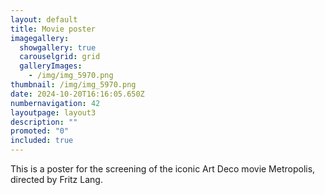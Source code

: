 ```yaml
---
layout: default
title: Movie poster
imagegallery:
  showgallery: true
  carouselgrid: grid
  galleryImages:
    - /img/img_5970.png
thumbnail: /img/img_5970.png
date: 2024-10-20T16:16:05.650Z
numbernavigation: 42
layoutpage: layout3
description: ""
promoted: "0"
included: true
---
```

This is a poster for the screening of the iconic Art Deco movie Metropolis, directed by Fritz Lang. 

<style>
.masonry-image{
  transform:rotate(90deg);
}
</style>